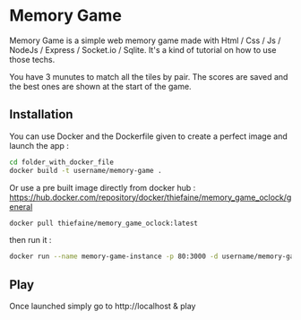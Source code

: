 # Memory Game

Memory Game is a simple web memory game made with Html / Css / Js / NodeJs / Express / Socket.io / Sqlite.
It's a kind of tutorial on how to use those techs.

You have 3 munutes to match all the tiles by pair.
The scores are saved and the best ones are shown at the start of the game.

## Installation

You can use Docker and the Dockerfile given to create a perfect image and launch the app :

```bash
cd folder_with_docker_file
docker build -t username/memory-game .
```

Or use a pre built image directly from docker hub : https://hub.docker.com/repository/docker/thiefaine/memory_game_oclock/general

```bash
docker pull thiefaine/memory_game_oclock:latest
```

then run it :

```bash
docker run --name memory-game-instance -p 80:3000 -d username/memory-game
```


## Play

Once launched simply go to http://localhost & play